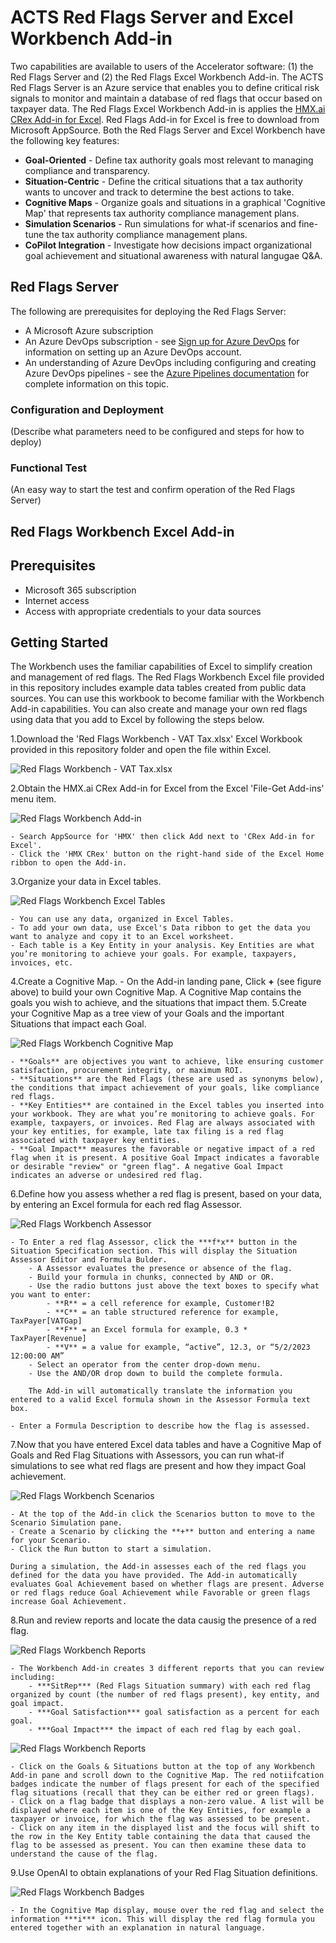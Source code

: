 # ACTS Red Flags Server and Excel Workbench Add-in

Two capabilities are available to users of the Accelerator software: (1) the Red Flags Server and (2) the Red Flags Excel Workbench Add-in. The ACTS Red Flags Server is an Azure service that enables you to define critical risk signals to monitor and maintain a database of red flags that occur based on taxpayer data. The Red Flags Excel Workbench Add-in is applies the [HMX.ai CRex Add-in for Excel](https://appsource.microsoft.com/en-us/product/office/WA200005695?tab=Overview). Red Flags Add-in for Excel is free to download from Microsoft AppSource. Both the Red Flags Server and Excel Workbench have the following key features:

- **Goal-Oriented** - Define tax authority goals most relevant to managing compliance and transparency.
- **Situation-Centric** - Define the critical situations that a tax authority wants to uncover and track to determine the best actions to take.
- **Cognitive Maps** - Organize goals and situations in a graphical 'Cognitive Map' that represents tax authority compliance management plans.
- **Simulation Scenarios** - Run simulations for what-if scenarios and fine-tune the tax authority compliance management plans.
- **CoPilot Integration** - Investigate how decisions impact organizational goal achievement and situational awareness with natural langugae Q&A.

## Red Flags Server
The following are prerequisites for deploying the Red Flags Server:
- A Microsoft Azure subscription
- An Azure DevOps subscription - see [Sign up for Azure DevOps](https://learn.microsoft.com/en-us/azure/devops/user-guide/sign-up-invite-teammates) for information on setting up an Azure DevOps account.
- An understanding of Azure DevOps including configuring and creating Azure DevOps pipelines - see the [Azure Pipelines documentation](https://learn.microsoft.com/en-us/azure/devops/pipelines/?view=azure-devops) for complete information on this topic.

### Configuration and Deployment
(Describe what parameters need to be configured and steps for how to deploy)

### Functional Test
(An easy way to start the test and confirm operation of the Red Flags Server)

## Red Flags Workbench Excel Add-in

## Prerequisites

- Microsoft 365 subscription
- Internet access
- Access with appropriate credentials to your data sources

## Getting Started

The Workbench uses the familiar capabilities of Excel to simplify creation and management of red flags. The Red Flags Workbench Excel file provided in this repository includes example data tables created from public data sources. You can use this workbook to become familiar with the Workbench Add-in capabilities. You can also create and manage your own red flags using data that you add to Excel by following the steps below.

1.Download the 'Red Flags Workbench - VAT Tax.xlsx' Excel Workbook provided in this repository folder and open the file within Excel.

![Red Flags Workbench - VAT Tax.xlsx](./images/Picture1.png)

2.Obtain the HMX.ai CRex Add-in for Excel from the Excel 'File-Get Add-ins' menu item.

![Red Flags Workbench Add-in](./images/Picture2.png)

    - Search AppSource for 'HMX' then click Add next to 'CRex Add-in for Excel'.
    - Click the 'HMX CRex' button on the right-hand side of the Excel Home ribbon to open the Add-in.
3.Organize your data in Excel tables.

![Red Flags Workbench Excel Tables](./images/Picture3.png)

    - You can use any data, organized in Excel Tables.
    - To add your own data, use Excel's Data ribbon to get the data you want to analyze and copy it to an Excel worksheet. 
    - Each table is a Key Entity in your analysis. Key Entities are what you’re monitoring to achieve your goals. For example, taxpayers, invoices, etc.
4.Create a Cognitive Map.
    - On the Add-in landing pane, Click **+** (see figure above) to build your own Cognitive Map.  A Cognitive Map contains the goals you wish to achieve, and the situations that impact them.
5.Create your Cognitive Map as a tree view of your Goals and the important Situations that impact each Goal.

![Red Flags Workbench Cognitive Map](./images/Picture4.png)

    - **Goals** are objectives you want to achieve, like ensuring customer satisfaction, procurement integrity, or maximum ROI.
    - **Situations** are the Red Flags (these are used as synonyms below), the conditions that impact achievement of your goals, like compliance red flags.
    - **Key Entities** are contained in the Excel tables you inserted into your workbook. They are what you’re monitoring to achieve goals. For example, taxpayers, or invoices. Red Flag are always associated with your key entities, for example, late tax filing is a red flag associated with taxpayer key entities.
    - **Goal Impact** measures the favorable or negative impact of a red flag when it is present. A positive Goal Impact indicates a favorable or desirable "review" or "green flag". A negative Goal Impact indicates an adverse or undesired red flag.
6.Define how you assess whether a red flag is present, based on your data, by entering an Excel formula for each red flag Assessor.

![Red Flags Workbench Assessor](./images/Picture5.png)

    - To Enter a red flag Assessor, click the ***f*x** button in the Situation Specification section. This will display the Situation Assessor Editor and Formula Bulder.
        - A Assessor evaluates the presence or absence of the flag.
        - Build your formula in chunks, connected by AND or OR.
        - Use the radio buttons just above the text boxes to specify what you want to enter:
            - **R** = a cell reference for example, Customer!B2
            - **C** = an table structured reference for example, TaxPayer[VATGap]
            - **F** = an Excel formula for example, 0.3 * TaxPayer[Revenue]
            - **V** = a value for example, “active”, 12.3, or “5/2/2023 12:00:00 AM”
        - Select an operator from the center drop-down menu.
        - Use the AND/OR drop down to build the complete formula.

        The Add-in will automatically translate the information you entered to a valid Excel formula shown in the Assessor Formula text box.

    - Enter a Formula Description to describe how the flag is assessed.
7.Now that you have entered Excel data tables and have a Cognitive Map of Goals and Red Flag Situations with Assessors, you can run what-if simulations to see what red flags are present and how they impact Goal achievement.

![Red Flags Workbench Scenarios](./images/Picture6.png)

    - At the top of the Add-in click the Scenarios button to move to the Scenario Simulation pane.
    - Create a Scenario by clicking the **+** button and entering a name for your Scenario.
    - Click the Run button to start a simulation.

    During a simulation, the Add-in assesses each of the red flags you defined for the data you have provided. The Add-in automatically evaluates Goal Achievement based on whether flags are present. Adverse or red flags reduce Goal Achievement while Favorable or green flags increase Goal Achievement.
8.Run and review reports and locate the data causig the presence of a red flag.

![Red Flags Workbench Reports](./images/Picture7.png)

    - The Workbench Add-in creates 3 different reports that you can review including:  
        - ***SitRep*** (Red Flags Situation summary) with each red flag organized by count (the number of red flags present), key entity, and goal impact.
        - ***Goal Satisfaction*** goal satisfaction as a percent for each goal.
        - ***Goal Impact*** the impact of each red flag by each goal.

![Red Flags Workbench Reports](./images/Picture8.png)

    - Click on the Goals & Situations button at the top of any Workbench Add-in pane and scroll down to the Cognitive Map. The red notiifcation badges indicate the number of flags present for each of the specified flag situations (recall that they can be either red or green flags).
    - Click on a flag badge that displays a non-zero value. A list will be displayed where each item is one of the Key Entities, for example a taxpayer or invoice, for which the flag was assessed to be present. 
    - Click on any item in the displayed list and the focus will shift to the row in the Key Entity table containing the data that caused the flag to be assessed as present. You can then examine these data to understand the cause of the flag.
9.Use OpenAI to obtain explanations of your Red Flag Situation definitions.

![Red Flags Workbench Badges](./images/Picture9.png)

    - In the Cognitive Map display, mouse over the red flag and select the information ***i*** icon. This will display the red flag formula you entered together with an explanation in natural language.
